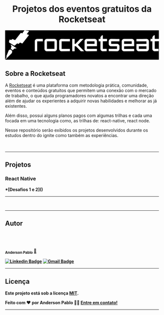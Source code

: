 <div align="center">
  <h1 >
    Projetos dos eventos gratuitos da Rocketseat
  </h1>
</div>

<p align="center">
  <img alt="logo" width="650px"  title="#Be The Hero" src="./assets/logo.png" />
</p>

## Sobre a Rocketseat

<p align="left">

A [Rocketseat](https://blog.rocketseat.com.br) é uma plataforma com metodologia prática, comunidade, eventos e conteúdos gratuitos que permitem uma conexão com o mercado de trabalho, o que ajuda programadores novatos a encontrar uma direção além de ajudar os experientes a adquirir novas habilidades e melhorar as já existentes.

</p>

<p align="left">
Além disso, possui alguns planos pagos com algumas trilhas e cada uma focada em uma tecnologia como,  as trilhas de:
  react-native, 
  react
  node.

Nesse repositório serão exibidos os projetos desenvolvidos durante os estudos dentro do ignite como também as experiências.

</p>
<br/>

---

## Projetos

  <h3><strong>React Native</strongh3></h3>
  *[Desafios 1 e 2]()

---

</br>

---

## Autor

</br>

<a href="https://github.com/andersonzeroone">
 <img style="border-radius: 50%;" src="https://avatars.githubusercontent.com/u/33969430?v=4" width="100px;" alt=""/>
 <br />
 <br />
 <sub><b>Anderson Pablo</b></sub></a> <a href="https://www.linkedin.com/in/anderson-pablo-js/" title="andersonPablo">🚀</a>
 <br />

[![Linkedin Badge](https://img.shields.io/badge/-Anderson-blue?style=flat-square&logo=Linkedin&logoColor=white&link=https://www.linkedin.com/in/anderson-pablo-js/)](https://www.linkedin.com/in/anderson-pablo-js/)
[![Gmail Badge](https://img.shields.io/badge/-anderson.pablo02@gmail.com-c14438?style=flat-square&logo=Gmail&logoColor=white&link=mailto:anderson.pablo02@gmail.com)](mailto:anderson.pablo02@gmail.com)

---

## Licença

Este projeto está sob a licença [MIT](./LICENSE).

Feito com ❤️ por Anderson Pablo 👋🏽 [Entre em contato!](https://www.linkedin.com/in/anderson-pablo-js/)

---

<!-- ##  Versões do README

[Português 🇧🇷](./README.md)  |  [Inglês sem emojis 🇺🇸](./README-en.md) | [Portugues sem logo  🇧🇷](./README-sem-logo.md)  -->
